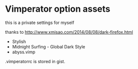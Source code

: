 # Vimperator option assets


this is a private settings for myself

thanks to http://www.xmisao.com/2014/08/08/dark-firefox.html

* Stylish
* Midnight Surfing - Global Dark Style
* abyss.vimp

.vimperatorrc is stored in gist.

